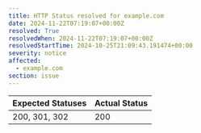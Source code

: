 ```yaml
---
title: HTTP Status resolved for example.com
date: 2024-11-22T07:19:07+00:00Z
resolved: True
resolvedWhen: 2024-11-22T07:19:07+00:00Z
resolvedStartTime: 2024-10-25T21:09:43.191474+00:00
severity: notice
affected:
  - example.com
section: issue
---
```


| Expected Statuses | Actual Status  |
|-------------------|----------------|
| 200, 301, 302 | 200 |
